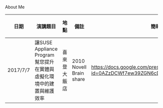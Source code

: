 About Me


| 日期 | 演講題目 | 地點 | 備註 | 簡報 | Lab文件 |
| -----| -------- | ---- | ---- | ---- | ------- |
| 2017/7/7 | 讓SUSE Appliance Program幫您提升在實體與虛擬化環境中的建置與維護效率 | 喜來登大飯店 |2010 Novell Brain share | https://docs.google.com/present/edit?id=0AZzDCWf7ew39ZGN6cDZyamNfMjUxZjh4Mjd2czk |
